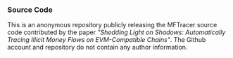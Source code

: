 ### Source Code
This is an anonymous repository publicly releasing the MFTracer source code contributed by the paper *"Shedding Light on Shadows: Automatically Tracing Illicit Money Flows on EVM-Compatible Chains"*. The Github account and repository do not contain any author information.

